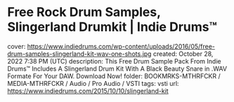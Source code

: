 # Free Rock Drum Samples, Slingerland Drumkit | Indie Drums™

cover: https://www.indiedrums.com/wp-content/uploads/2016/05/free-drum-samples-slingerland-kit-wav-one-shots.jpg
created: October 28, 2022 7:38 PM (UTC)
description: This Free Drum Sample Pack From Indie Drums™ Includes A Slingerland Drum Kit With A Black Beauty Snare in .WAV Formate For Your DAW. Download Now!
folder: BOOKMRKS-MTHRFCKR / MEDIA-MTHRFCKR / Audio / Pro Audio / VSTI
tags: vsti
url: https://www.indiedrums.com/2015/10/10/slingerland-kit